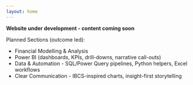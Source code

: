 ```yaml
---
layout: home
---
```


**Website under development - content coming soon**

Planned Sections (outcome led):
  - Financial Modelling & Analysis
  - Power BI (dashboards, KPIs, drill-downs, narrative call-outs)
  - Data & Automation - SQL/Power Query pipelines, Python helpers, Excel workflows
  - Clear Communication - IBCS-inspired charts, insight-first storytelling
